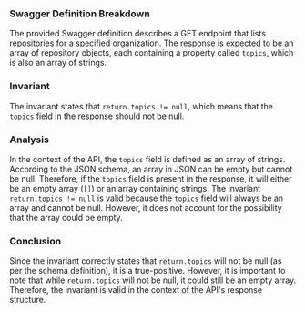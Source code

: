 ### Swagger Definition Breakdown
The provided Swagger definition describes a GET endpoint that lists repositories for a specified organization. The response is expected to be an array of repository objects, each containing a property called `topics`, which is also an array of strings. 

### Invariant
The invariant states that `return.topics != null`, which means that the `topics` field in the response should not be null. 

### Analysis
In the context of the API, the `topics` field is defined as an array of strings. According to the JSON schema, an array in JSON can be empty but cannot be null. Therefore, if the `topics` field is present in the response, it will either be an empty array (`[]`) or an array containing strings. The invariant `return.topics != null` is valid because the `topics` field will always be an array and cannot be null. However, it does not account for the possibility that the array could be empty. 

### Conclusion
Since the invariant correctly states that `return.topics` will not be null (as per the schema definition), it is a true-positive. However, it is important to note that while `return.topics` will not be null, it could still be an empty array. Therefore, the invariant is valid in the context of the API's response structure.
